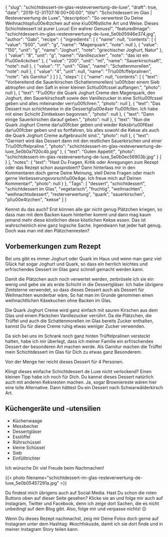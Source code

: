 {
    "slug": "schichtdessert-im-glas-resteverwertung-de-luxe",
    "draft": true,
    "date": "2019-12-31T07:16:00+00:00",
    "title": "Schichtdessert im Glas | Resteverwertung de Luxe",
    "description": "So verwertest Du Deine Weihnachtspl\u00e4tzchen auf eine k\u00f6stliche Art und Weise. Dieses Schichtdessert ist purer Luxus! Ein wahrer Genuss!",
    "featuredImage": "schichtdessert-im-glas-resteverwertung-de-luxe_5e0b05946e374.jpg",
    "author": "Gabi",
    "recipe": {
        "ingredients": [
            {
                "name": null,
                "contents": [
                    {
                        "value": "500",
                        "unit": "g",
                        "name": "Magerquark",
                        "note": null
                    },
                    {
                        "value": "150",
                        "unit": "g",
                        "name": "Joghurt",
                        "note": "griechischer Joghurt, Natur"
                    },
                    {
                        "value": "8",
                        "unit": "g",
                        "name": "Vanillezucker",
                        "note": "das ist ein P\u00e4ckchen"
                    },
                    {
                        "value": "200",
                        "unit": "ml",
                        "name": "Sauerkirschsaft",
                        "note": null
                    },
                    {
                        "value": "1",
                        "unit": "Glas",
                        "name": "Schattenmorellen",
                        "note": null
                    },
                    {
                        "value": "4",
                        "unit": null,
                        "name": "Tr\u00fcffelpralinen",
                        "note": "als Garnitur"
                    }
                ]
            }
        ],
        "steps": [
            {
                "name": null,
                "contents": [
                    {
                        "text": "Vorbereitend die Sauerkirschen (Schattenmorellen) \u00fcber einem Sieb abtropfen und den Saft in einer kleinen Sch\u00fcssel auffangen.",
                        "photo": null
                    },
                    {
                        "text": "F\u00fcr die Quark Joghurt Creme den Magerquark, den Joghurt, den Sauerkirschsaft sowie den Vanillezucker in eine Sch\u00fcssel geben und alles miteinander verr\u00fchren.",
                        "photo": null
                    },
                    {
                        "text": "Das Dessert nun schichtweise in die Dessertgl\u00e4ser f\u00fcllen. Ich habe mit einer Schicht Zimtkeksen begonnen.",
                        "photo": null
                    },
                    {
                        "text": "Dann einige Sauerkirschen darauf geben.",
                        "photo": null
                    },
                    {
                        "text": "Nun die Quark Joghurt Creme dar\u00fcber geben und wieder Keksbr\u00f6sel dar\u00fcber geben und so fortfahren, bis alles sowohl die Kekse als auch die Quark Joghurt Creme aufgebraucht sind.",
                        "photo": null
                    },
                    {
                        "text": "Garniert wird das Dessert dann mit den restlichen Sauerkirschen und einer Tr\u00fcffelpraline.",
                        "photo": "schichtdessert-im-glas-resteverwertung-de-luxe_5e0b0a7f20c4b.jpg"
                    },
                    {
                        "text": "Guten Appetit!",
                        "photo": "schichtdessert-im-glas-resteverwertung-de-luxe_5e0b0ec56903b.jpg"
                    }
                ]
            }
        ],
        "notes": {
            "text": "Hast Du Fragen, Kritik oder Anregungen zum Rezept oder das Rezept schon ausprobiert? Dann hinterlass mir in den Kommentaren doch gerne Deine Meinung, stell Deine Fragen oder mach gerne Verbesserungsvorschl\u00e4ge. Ich freue mich auf Deinen Kommentar!",
            "photo": null
        }
    },
    "Tags": [
        "dessert",
        "schichtdessert",
        "schichtdessert im Glas",
        "vegetarisch",
        "fruchtig",
        "weihnachten",
        "weihnachtsdessert",
        "resterverwertung",
        "quark",
        "sauerkirschen",
        "pl\u00e4tzchen",
        "kekse"
    ]
}

Kennst du das auch? Erst können alle gar nicht genug Plätzchen kriegen, so dass man mit dem Backen kaum hinterher kommt und dann  mag kaum jemand mehr diese köstlichen diese köstlichen Kekse essen. Das ist wahrscheinlich eine ganz logische Sache. Irgendwann hat jeder halt genug. Doch was man mit den Plätzchenresten?

## Vorbemerkungen zum Rezept

Bei uns gibt es immer Joghurt oder Quark im Haus und wenn man ganz viel Glück hat sogar Joghurt und Quark, so dass ein herrlich leichtes und erfrischendes Dessert im Glas ganz schnell gemacht werden kann.

Damit die Plätzchen auch noch verwertet werden, zerbrösele ich sie ein wenig und gebe sie als erste Schicht in die Dessertgläser. Ich habe übrigens Zimtsterne verwendet, so dass dieses Dessert auch als Dessert für Weihnachten wunderbar wäre, So hat man im Grunde genommen einen weihnachtlichen Käsekuchen ohne Backen im Glas.

Die Quark Joghurt Creme wird ganz einfach mit sauren Kirschen aus dem Glas und einem Päckchen Vanillezucker verrührt. Da die Plätzchen, die Trüffel und auch die Schattenmorellen im Glas bereits Zucker enthalten, kannst Du für diese Creme ruhig etwas weniger Zucker verwenden.

Da sich bei uns im Schrank noch ganz hinten Trüffelpralinen versteckt hatten, habe ich mir überlegt, dass ich meiner Familie ein erfrischendes Dessert der besonderen Art machen werde. Als Garnitur machen die Trüffel mein Schichtdessert im Glas für Dich zu etwas ganz Besonderem.

Von der Menge her reicht dieses Dessert für 4 Personen.

Klingt dieses einfache Schichtdessert de Luxe nicht verlockend? Einen kleinen Tipp habe ich noch für Dich. Du kannst dieses Dessert natürlich auch mit anderen Keksresten machen. Ja, sogar Browniereste wären hier eine tolle Alternative. Dann hättest Du ein Dessert nach Schwarwälderkirsch Art.

## Küchengeräte und -utensilien

- Küchenwaage
- Messbecher
- Dessertgläser
- Esslöffel
- Rührschüssel
- kleine Schüssel
- Sieb
- Einfülltrichter

Ich wünsche Dir viel Freude beim Nachmachen!

{{< photo filename="schichtdessert-im-glas-resteverwertung-de-luxe_5e0b05457291a.jpg" >}}

Du findest mich übrigens auch auf Social Media. Hast Du schon die roten Buttons oben auf dieser Seite gesehen? Klicke sie an und folge mir auch auf Instagram, Twitter und Facebook, denn ich zeige dort Sachen, die es nicht unbedingt auf dem Blog gibt. Also, folge mir und verpasse nichts! 😉

Wenn Du dieses Rezept nachmachst, zeig mir Deine Fotos doch gerne auf Instagram unter dem Hashtag: #kochfokusde, damit ich sie dort finde und in meiner Instagram Story teilen kann.